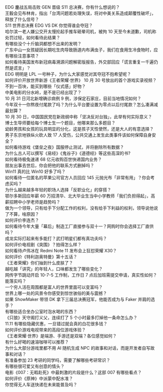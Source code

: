 EDG 鏖战五局击败 GEN 晋级 S11 总决赛，你有什么想说的？  
王毅会见布林肯，指出「台湾问题若处理失误，将对中美关系造成颠覆性破坏」，释放了什么信号？  
S11 世界总决赛 EDG VS DK 你觉得谁会夺冠？  
哈尔滨一老人嫌公交开太慢抡起手推车砸晕司机，被拘 10 天至今未道歉，司机称处罚过轻，如何看待此结果？  
有哪些没个十斤脑洞都想不出来的发明？  
广东中山一女孩疑因长期吃生肉导致肠道内布满虫子，我们在食用生冷食物时，应有哪些注意事项？  
如何看待美国发布新冠病毒溯源问题解密版报告，外交部回应「谎言重复一千遍仍然是谎言」？  
EDG 明明是 LPL 一号种子，为什么大家感觉对其夺冠不抱希望呢？  
如何评价开放世界新游《王者荣耀·世界》 10 月 30 号放出的首个游戏实录视频？  
不到一百块，能买到哪些「仪式感」好物？  
中美电影的分水岭，是不是已经出现了？  
10 月 31 日河北新增确诊病例 9 例，涉保定石家庄，目前当地情况如何？  
今年双十一你熬夜付尾款了吗？为什么平台要设置为零点以后付尾款？怎么凑满减最划算？  
10 月 30 日，中国国民党在新政纲中称「坚决反对台独」，此举有何实际意义？  
博士生导师要给每个博士生一个题目，他哪来那么多题目？  
幼龄男孩和女孩的玩具明显的分化，这是孩子天性使然，还是大人的有意选择？  
男子东京地铁纵火砍人致 17 人受伤，公共交通上发生此类事件该如何保障自身安全？  
如何看待游戏《堡垒之夜》国服停止测试，并将删除所有数据？  
为什么古人可以撰写《易经》《鬼谷子》《道德经》等这些高深的书?  
如何看待极兔速递 68 亿元收购百世快递国内业务？  
朋友出事去世后，你会把他的联系方式删掉吗？  
Win11 真的比 Win10 好多了吗？  
如何看待一位匿名的苹果公司官方人员回应 145 元抛光布「非常有用」？你会考虑买吗？  
为什么越来越多年轻的职场人选择「反职业化」的穿搭？  
鄂尔多斯回应年薪 60 万招清华、北大毕业生当中小学教师「我们负担得起」，高薪招聘中小学老师是趋势吗？  
做为一个领导，只有给手下分配工作的权利，没有给手下利益的权利，领导说他说了不算，啥原因？  
如何评价李连杰？  
如何看待今年大量「幕后」制造工厂直接参与双十一？网购时你会选择工厂直供吗？  
成龙实际打起来有多能打？武打明星们都有真功夫吗？  
如何评价电视剧《突围》？拍得怎么样？  
如何看待卢伟冰在 Redmi Note 11 发布会上狂怼荣耀 X30？  
如何评价《特利迦奥特曼》第十五话？  
《王者荣耀》你们抽到什么皮肤了？  
越吃越「讲究」的年轻人，口味都发生了哪些变化？  
网传字节跳动开启 10-7-5 工作制，工作日 7 点后加班需提交申请，真实性如何？能落实吗？  
一个穷人活在周围都是富人的世界里面可以变富吗？  
世界上哪一处的风景令你感受到惊世骇俗的美与震撼？  
如果 ShowMaker 带领 DK 拿下三届总决赛冠军，他能否成为与 Faker 并肩的选手？  
有哪些适合坐办公室时泡水喝的东西？  
《只狼》天守阁打义父，连续打了 5 个小时最多打掉他一条命怎么办？  
11.11 有哪些隐藏优惠，一旦错过就会真的白花很多钱？  
如何评价游戏电视带来的高段位游戏体验？  
《王者荣耀·世界》是端游、手游还是双端？各位感觉如何？  
有什么好喝的速溶咖啡可以推荐？  
为什么大部分游戏里都不用 AI 随机生成 NPC 的故事和对话，而是开发者自写故事和对话？  
有准备参加 23 考研的同学吗，需要了解哪些考研常识？  
有哪些很可爱又有创意的情头？  
电影《007：无暇赴死》中最刺激的片段是什么？这部 007 有哪些看点？  
如何评价《原神》中派蒙中配水准？  
你觉得无人车送快递在未来能普及吗？  

